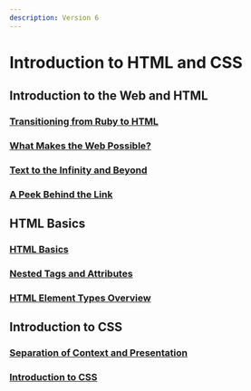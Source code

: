 ```yaml
---
description: Version 6
---
```


# Introduction to HTML and CSS

## Introduction to the Web and HTML

### [Transitioning from Ruby to HTML](introduction-to-the-web-and-html/transitioning-from-ruby-to-html.md)

### [What Makes the Web Possible?](introduction-to-the-web-and-html/what-makes-the-web-possible.md)

### [Text to the Infinity and Beyond](introduction-to-the-web-and-html/text-to-the-infinity-and-beyond.md)

### [A Peek Behind the Link](introduction-to-the-web-and-html/a-peek-behind-the-link.md)

## HTML Basics

### [HTML Basics](html-basics/html-basics.md)

### [Nested Tags and Attributes](html-basics/nested-tags-and-attributes.md)

### [HTML Element Types Overview](html-basics/html-element-types-overview.md)

## Introduction to CSS

### [Separation of Context and Presentation](introduction-to-css/separation-of-context-and-presentation.md)

### [Introduction to CSS](introduction-to-css/intro-to-css.md)

